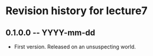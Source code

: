 # Revision history for lecture7

## 0.1.0.0 -- YYYY-mm-dd

* First version. Released on an unsuspecting world.
